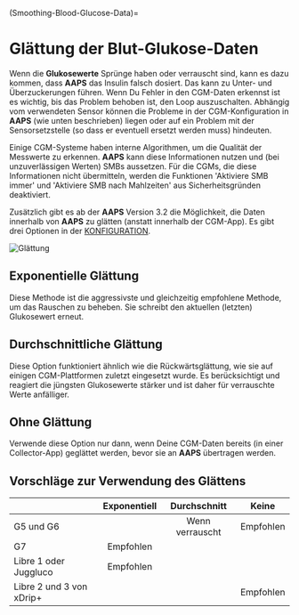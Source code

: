 (Smoothing-Blood-Glucose-Data)=

# Glättung der Blut-Glukose-Daten

Wenn die **Glukosewerte** Sprünge haben oder verrauscht sind, kann es dazu kommen, dass **AAPS** das Insulin falsch dosiert. Das kann zu Unter- und Überzuckerungen führen. Wenn Du Fehler in den CGM-Daten erkennst ist es wichtig, bis das Problem behoben ist, den Loop auszuschalten. Abhängig vom verwendeten Sensor können die Probleme in der CGM-Konfiguration in **AAPS** (wie unten beschrieben) liegen oder auf ein Problem mit der Sensorsetzstelle (so dass er eventuell ersetzt werden muss) hindeuten.

Einige CGM-Systeme haben interne Algorithmen, um die Qualität der Messwerte zu erkennen. **AAPS** kann diese Informationen nutzen und (bei unzuverlässigen Werten) SMBs aussetzen. Für die CGMs, die diese Informationen nicht übermitteln, werden die Funktionen 'Aktiviere SMB immer' und 'Aktiviere SMB nach Mahlzeiten' aus Sicherheitsgründen deaktiviert.

Zusätzlich gibt es ab der **AAPS** Version 3.2 die Möglichkeit, die Daten innerhalb von **AAPS** zu glätten (anstatt innerhalb der CGM-App). Es gibt drei Optionen in der [KONFIGURATION](../Configuration/Config-Builder.md).

![Glättung](../images/ConfBuild_Smoothing.png)

## Exponentielle Glättung

Diese Methode ist die aggressivste und gleichzeitig empfohlene Methode, um das Rauschen zu beheben. Sie schreibt den aktuellen (letzten) Glukosewert erneut.

## Durchschnittliche Glättung

Diese Option funktioniert ähnlich wie die Rückwärtsglättung, wie sie auf einigen CGM-Plattformen zuletzt eingesetzt wurde. Es berücksichtigt und reagiert die jüngsten Glukosewerte stärker und ist daher für verrauschte Werte anfälliger.

## Ohne Glättung

Verwende diese Option nur dann, wenn Deine CGM-Daten bereits (in einer Collector-App) geglättet werden, bevor sie an **AAPS** übertragen werden.

## Vorschläge zur Verwendung des Glättens

|                          | Exponentiell |   Durchschnitt  |   Keine   |
| ------------------------ | :----------: | :-------------: | :-------: |
| G5 und G6                |              | Wenn verrauscht | Empfohlen |
| G7                       |   Empfohlen  |                 |           |
| Libre 1 oder Juggluco    |   Empfohlen  |                 |           |
| Libre 2 und 3 von xDrip+ |              |                 | Empfohlen |
